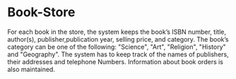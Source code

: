 # Book-Store
For each book in the store, the system keeps the book’s ISBN number, title, author(s), publisher,publication year, selling price, and category.
The book’s category can be one of the following: 
"Science", "Art", "Religion", "History" and "Geography". 
The system has to keep track of the names of publishers, their addresses and telephone Numbers. 
Information about book orders is also maintained.
